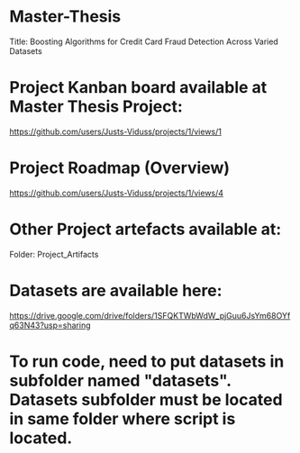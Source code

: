 # Master-Thesis
Title: Boosting Algorithms for Credit Card Fraud Detection Across Varied Datasets

# Project Kanban board available at Master Thesis Project:
https://github.com/users/Justs-Viduss/projects/1/views/1

# Project Roadmap (Overview)
https://github.com/users/Justs-Viduss/projects/1/views/4

# Other Project artefacts available at:
Folder: Project_Artifacts


# Datasets are available here:
https://drive.google.com/drive/folders/1SFQKTWbWdW_pjGuu6JsYm68OYfq63N43?usp=sharing

# To run code, need to put datasets in subfolder named "datasets". Datasets subfolder must be located in same folder where script is located.
